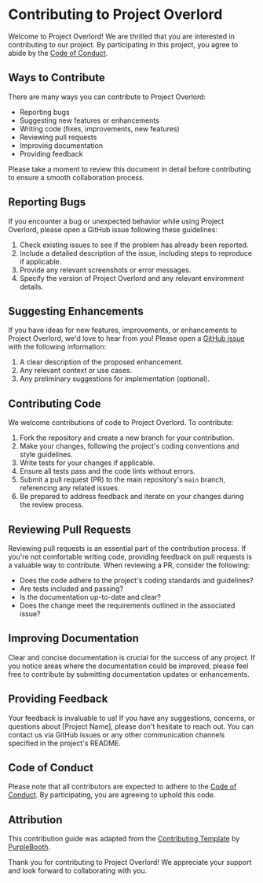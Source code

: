# Contributing to Project Overlord

Welcome to Project Overlord! We are thrilled that you are interested in contributing to our project. By participating in this project, you agree to abide by the [Code of Conduct](CODE_OF_CONDUCT.md).

## Ways to Contribute

There are many ways you can contribute to Project Overlord:

- Reporting bugs
- Suggesting new features or enhancements
- Writing code (fixes, improvements, new features)
- Reviewing pull requests
- Improving documentation
- Providing feedback

Please take a moment to review this document in detail before contributing to ensure a smooth collaboration process.

## Reporting Bugs

If you encounter a bug or unexpected behavior while using Project Overlord, please open a GitHub issue following these guidelines:

1. Check existing issues to see if the problem has already been reported.
2. Include a detailed description of the issue, including steps to reproduce if applicable.
3. Provide any relevant screenshots or error messages.
4. Specify the version of Project Overlord and any relevant environment details.

## Suggesting Enhancements

If you have ideas for new features, improvements, or enhancements to Project Overlord, we'd love to hear from you! Please open a [GitHub issue](https://github.com/overlord-bot/Overlord/issues) with the following information:

1. A clear description of the proposed enhancement.
2. Any relevant context or use cases.
3. Any preliminary suggestions for implementation (optional).

## Contributing Code

We welcome contributions of code to Project Overlord. To contribute:

1. Fork the repository and create a new branch for your contribution.
2. Make your changes, following the project's coding conventions and style guidelines.
3. Write tests for your changes if applicable.
4. Ensure all tests pass and the code lints without errors.
5. Submit a pull request (PR) to the main repository's `main` branch, referencing any related issues.
6. Be prepared to address feedback and iterate on your changes during the review process.

## Reviewing Pull Requests

Reviewing pull requests is an essential part of the contribution process. If you're not comfortable writing code, providing feedback on pull requests is a valuable way to contribute. When reviewing a PR, consider the following:

- Does the code adhere to the project's coding standards and guidelines?
- Are tests included and passing?
- Is the documentation up-to-date and clear?
- Does the change meet the requirements outlined in the associated issue?

## Improving Documentation

Clear and concise documentation is crucial for the success of any project. If you notice areas where the documentation could be improved, please feel free to contribute by submitting documentation updates or enhancements.

## Providing Feedback

Your feedback is invaluable to us! If you have any suggestions, concerns, or questions about [Project Name], please don't hesitate to reach out. You can contact us via GitHub issues or any other communication channels specified in the project's README.

## Code of Conduct

Please note that all contributors are expected to adhere to the [Code of Conduct](CODE_OF_CONDUCT.md). By participating, you are agreeing to uphold this code.

## Attribution

This contribution guide was adapted from the [Contributing Template](https://gist.github.com/PurpleBooth/b24679402957c63ec426) by [PurpleBooth](https://gist.github.com/PurpleBooth).

Thank you for contributing to Project Overlord! We appreciate your support and look forward to collaborating with you.
